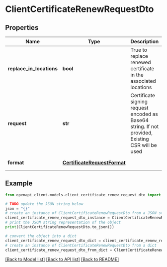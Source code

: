 # ClientCertificateRenewRequestDto


## Properties

Name | Type | Description | Notes
------------ | ------------- | ------------- | -------------
**replace_in_locations** | **bool** | True to replace renewed certificate in the associated locations | [optional] [default to False]
**request** | **str** | Certificate signing request encoded as Base64 string. If not provided, Existing CSR will be used | [optional] 
**format** | [**CertificateRequestFormat**](CertificateRequestFormat.md) |  | [optional] [default to CertificateRequestFormat.PKCS10]

## Example

```python
from openapi_client.models.client_certificate_renew_request_dto import ClientCertificateRenewRequestDto

# TODO update the JSON string below
json = "{}"
# create an instance of ClientCertificateRenewRequestDto from a JSON string
client_certificate_renew_request_dto_instance = ClientCertificateRenewRequestDto.from_json(json)
# print the JSON string representation of the object
print(ClientCertificateRenewRequestDto.to_json())

# convert the object into a dict
client_certificate_renew_request_dto_dict = client_certificate_renew_request_dto_instance.to_dict()
# create an instance of ClientCertificateRenewRequestDto from a dict
client_certificate_renew_request_dto_from_dict = ClientCertificateRenewRequestDto.from_dict(client_certificate_renew_request_dto_dict)
```
[[Back to Model list]](../README.md#documentation-for-models) [[Back to API list]](../README.md#documentation-for-api-endpoints) [[Back to README]](../README.md)


